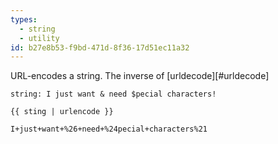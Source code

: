 ```yaml
---
types:
  - string
  - utility
id: b27e8b53-f9bd-471d-8f36-17d51ec11a32
---
```

URL-encodes a string. The inverse of [urldecode][#urldecode]

```.language-yaml
string: I just want & need $pecial characters!
```

```
{{ sting | urlencode }}
```

```.language-output
I+just+want+%26+need+%24pecial+characters%21
```
